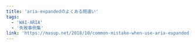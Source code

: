 ```yaml
---
title: 'aria-expandedのよくある間違い'
tags:
  - 'WAI-ARIA'
  - '失敗事例集'
link: 'https://masup.net/2018/10/common-mistake-when-use-aria-expanded.shtml'
---
```

